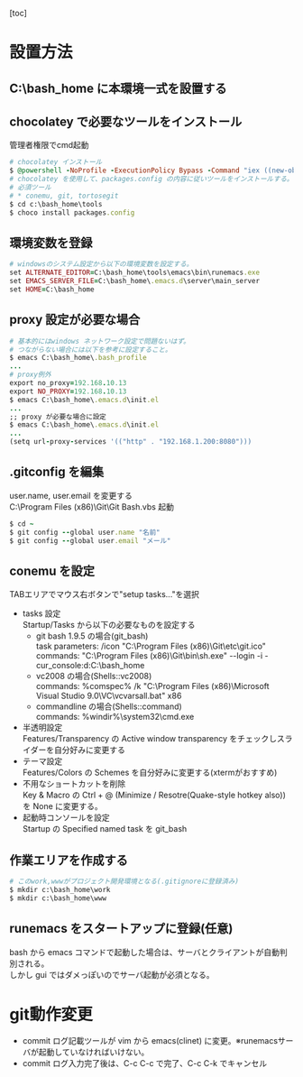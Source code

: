 [toc]

# 設置方法

## C:\bash_home に本環境一式を設置する

## chocolatey で必要なツールをインストール

管理者権限でcmd起動  
```rb
# chocolatey インストール
$ @powershell -NoProfile -ExecutionPolicy Bypass -Command "iex ((new-object net.webclient).DownloadString('https://chocolatey.org/install.ps1'))" && SET PATH=%PATH%;%ALLUSERSPROFILE%\chocolatey\bin
# chocolatey を使用して、packages.config の内容に従いツールをインストールする。
# 必須ツール
# * conemu, git, tortosegit
$ cd c:\bash_home\tools
$ choco install packages.config
```

## 環境変数を登録  

```rb
# windowsのシステム設定から以下の環境変数を設定する。
set ALTERNATE_EDITOR=C:\bash_home\tools\emacs\bin\runemacs.exe
set EMACS_SERVER_FILE=C:\bash_home\.emacs.d\server\main_server
set HOME=C:\bash_home
```

## proxy 設定が必要な場合

```rb
# 基本的にはwindows ネットワーク設定で問題ないはず。
# つながらない場合には以下を参考に設定すること。
$ emacs C:\bash_home\.bash_profile
...
# proxy例外
export no_proxy=192.168.10.13
export NO_PROXY=192.168.10.13
$ emacs C:\bash_home\.emacs.d\init.el
...
;; proxy が必要な場合に設定
$ emacs C:\bash_home\.emacs.d\init.el
...
(setq url-proxy-services '(("http" . "192.168.1.200:8080")))
```

## .gitconfig を編集

user.name, user.email を変更する  
C:\Program Files (x86)\Git\Git Bash.vbs 起動  
```rb
$ cd ~
$ git config --global user.name "名前"
$ git config --global user.email "メール"
```

## conemu を設定

TABエリアでマウス右ボタンで"setup tasks..."を選択  
- tasks 設定  
  Startup/Tasks から以下の必要なものを設定する
  - git bash 1.9.5 の場合(git_bash)  
    task parameters: /icon "C:\Program Files (x86)\Git\etc\git.ico"  
    commands: "C:\Program Files (x86)\Git\bin\sh.exe" --login -i -cur_console:d:C:\bash_home  
  - vc2008 の場合(Shells::vc2008)  
    commands: %comspec% /k "C:\Program Files (x86)\Microsoft Visual Studio 9.0\VC\vcvarsall.bat" x86  
  - commandline の場合(Shells::command)  
    commands: %windir%\system32\cmd.exe  
- 半透明設定  
  Features/Transparency の Active window transparency をチェックしスライダーを自分好みに変更する  
- テーマ設定  
  Features/Colors の Schemes を自分好みに変更する(xtermがおすすめ)  
- 不用なショートカットを削除  
  Key & Macro の Ctrl + @ (Minimize / Resotre(Quake-style hotkey also)) を None に変更する。  
- 起動時コンソールを設定  
  Startup の Specified named task を git_bash  

## 作業エリアを作成する

```rb
# このwork,wwwがプロジェクト開発環境となる(.gitignoreに登録済み)
$ mkdir c:\bash_home\work
$ mkdir c:\bash_home\www
```

## runemacs をスタートアップに登録(任意)

bash から emacs コマンドで起動した場合は、サーバとクライアントが自動判別される。  
しかし gui ではダメっぽいのでサーバ起動が必須となる。  

# git動作変更

* commit ログ記載ツールが vim から emacs(clinet) に変更。※runemacsサーバが起動していなければいけない。
* commit ログ入力完了後は、C-c C-c で完了、C-c C-k でキャンセル

